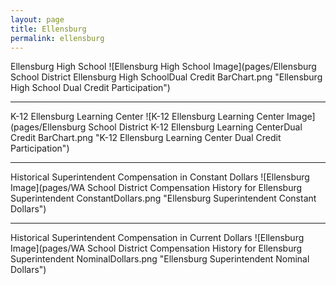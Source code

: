 ```yaml
---
layout: page
title: Ellensburg
permalink: ellensburg
---
```



Ellensburg High School
![Ellensburg High School Image](pages/Ellensburg School District Ellensburg High SchoolDual Credit BarChart.png "Ellensburg High School Dual Credit Participation")

___

K-12 Ellensburg Learning Center
![K-12 Ellensburg Learning Center Image](pages/Ellensburg School District K-12 Ellensburg Learning CenterDual Credit BarChart.png "K-12 Ellensburg Learning Center Dual Credit Participation")

___

Historical Superintendent Compensation in Constant Dollars
![Ellensburg Image](pages/WA School District Compensation History for Ellensburg Superintendent ConstantDollars.png "Ellensburg Superintendent Constant Dollars")

___

Historical Superintendent Compensation in Current Dollars
![Ellensburg Image](pages/WA School District Compensation History for Ellensburg Superintendent NominalDollars.png "Ellensburg Superintendent Nominal Dollars")